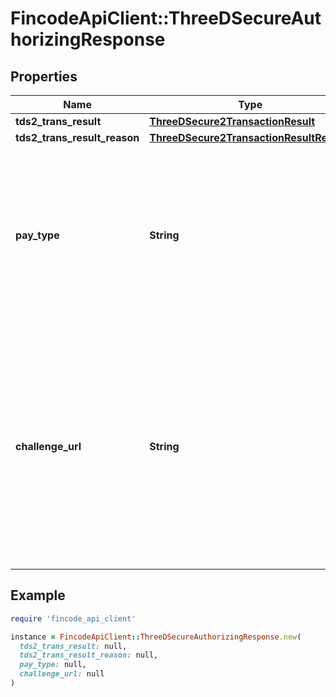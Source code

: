 # FincodeApiClient::ThreeDSecureAuthorizingResponse

## Properties

| Name | Type | Description | Notes |
| ---- | ---- | ----------- | ----- |
| **tds2_trans_result** | [**ThreeDSecure2TransactionResult**](ThreeDSecure2TransactionResult.md) |  | [optional] |
| **tds2_trans_result_reason** | [**ThreeDSecure2TransactionResultReason**](ThreeDSecure2TransactionResultReason.md) |  | [optional] |
| **pay_type** | **String** | 決済種別   この決済で利用する決済手段です。未指定の場合、&#x60;Card&#x60;となります。  - &#x60;Card&#x60;: カード（デフォルト） - &#x60;Googlepay&#x60;: Google Pay  | [optional][default to &#39;Card&#39;] |
| **challenge_url** | **String** | 3Dセキュア2.0認証チャレンジURL\\ \\ 購入者による&#x60;acs_url&#x60;へのアクセス後、カード発行会社によって追加のチャレンジ認証が必要と判定された場合、このパラメータにURLが設定されて返却されます。  | [optional] |

## Example

```ruby
require 'fincode_api_client'

instance = FincodeApiClient::ThreeDSecureAuthorizingResponse.new(
  tds2_trans_result: null,
  tds2_trans_result_reason: null,
  pay_type: null,
  challenge_url: null
)
```

